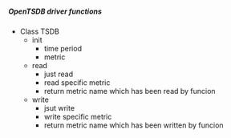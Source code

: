 ##### OpenTSDB driver functions
  - Class TSDB
    - init
      - time period
      - metric
    - read
      - just read
      - read specific metric
      - return metric name which has been read by funcion
    - write
      - jsut write
      - write specific metric
      - return metric name which has been written by funcion
      
      
